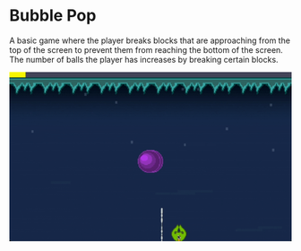 <h1> Bubble Pop </h1>

<p>A basic game where the player breaks blocks that are approaching from the top of the screen to prevent them from reaching the bottom of the screen. The number of balls the player has increases by breaking certain blocks.</p>

![](https://github.com/Emruur/Bubbles/blob/66cd526f0c801eec84bbd4ad3aa0a6a7bfdfd03b/demo.gif)
